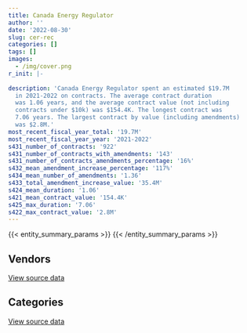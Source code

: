 ```yaml
---
title: Canada Energy Regulator
author: ''
date: '2022-08-30'
slug: cer-rec
categories: []
tags: []
images:
  - /img/cover.png
r_init: |-
  
description: 'Canada Energy Regulator spent an estimated $19.7M
  in 2021-2022 on contracts. The average contract duration
  was 1.06 years, and the average contract value (not including
  contracts under $10k) was $154.4K. The longest contract was
  7.06 years. The largest contract by value (including amendments)
  was $2.8M.'
most_recent_fiscal_year_total: '19.7M'
most_recent_fiscal_year_year: '2021-2022'
s431_number_of_contracts: '922'
s431_number_of_contracts_with_amendments: '143'
s431_number_of_contracts_amendments_percentage: '16%'
s432_mean_amendment_increase_percentage: '117%'
s434_mean_number_of_amendments: '1.36'
s433_total_amendment_increase_value: '35.4M'
s424_mean_duration: '1.06'
s421_mean_contract_value: '154.4K'
s425_max_duration: '7.06'
s422_max_contract_value: '2.8M'
---
```


<script src="/rmarkdown-libs/htmlwidgets/htmlwidgets.js"></script>
<link href="/rmarkdown-libs/datatables-css/datatables-crosstalk.css" rel="stylesheet" />
<script src="/rmarkdown-libs/datatables-binding/datatables.js"></script>
<script src="/rmarkdown-libs/jquery/jquery-3.6.0.min.js"></script>
<link href="/rmarkdown-libs/dt-core-bootstrap/css/dataTables.bootstrap.min.css" rel="stylesheet" />
<link href="/rmarkdown-libs/dt-core-bootstrap/css/dataTables.bootstrap.extra.css" rel="stylesheet" />
<script src="/rmarkdown-libs/dt-core-bootstrap/js/jquery.dataTables.min.js"></script>
<script src="/rmarkdown-libs/dt-core-bootstrap/js/dataTables.bootstrap.min.js"></script>
<link href="/rmarkdown-libs/crosstalk/css/crosstalk.min.css" rel="stylesheet" />
<script src="/rmarkdown-libs/crosstalk/js/crosstalk.min.js"></script>
<script src="/rmarkdown-libs/htmlwidgets/htmlwidgets.js"></script>
<link href="/rmarkdown-libs/datatables-css/datatables-crosstalk.css" rel="stylesheet" />
<script src="/rmarkdown-libs/datatables-binding/datatables.js"></script>
<script src="/rmarkdown-libs/jquery/jquery-3.6.0.min.js"></script>
<link href="/rmarkdown-libs/dt-core-bootstrap/css/dataTables.bootstrap.min.css" rel="stylesheet" />
<link href="/rmarkdown-libs/dt-core-bootstrap/css/dataTables.bootstrap.extra.css" rel="stylesheet" />
<script src="/rmarkdown-libs/dt-core-bootstrap/js/jquery.dataTables.min.js"></script>
<script src="/rmarkdown-libs/dt-core-bootstrap/js/dataTables.bootstrap.min.js"></script>
<link href="/rmarkdown-libs/crosstalk/css/crosstalk.min.css" rel="stylesheet" />
<script src="/rmarkdown-libs/crosstalk/js/crosstalk.min.js"></script>

{{< entity_summary_params >}}
{{< /entity_summary_params >}}

## Vendors

<div id="htmlwidget-1" style="width:100%;height:auto;" class="datatables html-widget"></div>
<script type="application/json" data-for="htmlwidget-1">{"x":{"style":"bootstrap","filter":"none","vertical":false,"data":[["<a href=\"/vendors/act/\">ACT<\/a>","<a href=\"/vendors/adga_group/\">ADGA GROUP<\/a>","<a href=\"/vendors/advanced_chippewa_technologies/\">ADVANCED CHIPPEWA TECHNOLOGIES<\/a>","<a href=\"/vendors/altis_human_resources/\">ALTIS HUMAN RESOURCES<\/a>","<a href=\"/vendors/amec_foster_wheeler_americas/\">AMEC FOSTER WHEELER AMERICAS<\/a>","<a href=\"/vendors/bell_canada/\">BELL CANADA<\/a>","<a href=\"/vendors/blackberry/\">BLACKBERRY<\/a>","<a href=\"/vendors/cae/\">CAE<\/a>","<a href=\"/vendors/canadian_corps_of_commissionaires/\">CANADIAN CORPS OF COMMISSIONAIRES<\/a>","<a href=\"/vendors/canadian_helicopters/\">CANADIAN HELICOPTERS<\/a>","<a href=\"/vendors/carahsoft_technology/\">CARAHSOFT TECHNOLOGY<\/a>","<a href=\"/vendors/cdw_canada/\">CDW CANADA<\/a>","<a href=\"/vendors/cision_canada/\">CISION CANADA<\/a>","<a href=\"/vendors/compugen/\">COMPUGEN<\/a>","<a href=\"/vendors/csdc_systems/\">CSDC SYSTEMS<\/a>","<a href=\"/vendors/dell_computer/\">DELL COMPUTER<\/a>","<a href=\"/vendors/donna_cona/\">DONNA CONA<\/a>","<a href=\"/vendors/eagle_professional_resources/\">EAGLE PROFESSIONAL RESOURCES<\/a>","<a href=\"/vendors/ebsco_canada/\">EBSCO CANADA<\/a>","<a href=\"/vendors/englobe/\">ENGLOBE<\/a>","<a href=\"/vendors/environics_research_group/\">ENVIRONICS RESEARCH GROUP<\/a>","<a href=\"/vendors/eperformance/\">EPERFORMANCE<\/a>","<a href=\"/vendors/ernst_young/\">ERNST YOUNG<\/a>","<a href=\"/vendors/esri/\">ESRI<\/a>","<a href=\"/vendors/excel_human_resources/\">EXCEL HUMAN RESOURCES<\/a>","<a href=\"/vendors/freebalance/\">FREEBALANCE<\/a>","<a href=\"/vendors/gartner/\">GARTNER<\/a>","<a href=\"/vendors/genesis_integration/\">GENESIS INTEGRATION<\/a>","<a href=\"/vendors/hatch/\">HATCH<\/a>","<a href=\"/vendors/hemmera_envirochem/\">HEMMERA ENVIROCHEM<\/a>","<a href=\"/vendors/hypertec/\">HYPERTEC<\/a>","<a href=\"/vendors/ihs_global/\">IHS GLOBAL<\/a>","<a href=\"/vendors/international_reporting/\">INTERNATIONAL REPORTING<\/a>","<a href=\"/vendors/john_wiley_sons/\">JOHN WILEY SONS<\/a>","<a href=\"/vendors/johnson_controls_canada/\">JOHNSON CONTROLS CANADA<\/a>","<a href=\"/vendors/kpmg/\">KPMG<\/a>","<a href=\"/vendors/les_traductions_tessier/\">LES TRADUCTIONS TESSIER<\/a>","<a href=\"/vendors/lionbridge/\">LIONBRIDGE<\/a>","<a href=\"/vendors/maplesoft_consulting/\">MAPLESOFT CONSULTING<\/a>","<a href=\"/vendors/maxsys_staffing_and_consulting/\">MAXSYS STAFFING AND CONSULTING<\/a>","<a href=\"/vendors/mdos_consulting/\">MDOS CONSULTING<\/a>","<a href=\"/vendors/michael_wager_consulting/\">MICHAEL WAGER CONSULTING<\/a>","<a href=\"/vendors/microsoft_canada/\">MICROSOFT CANADA<\/a>","<a href=\"/vendors/mindwire_systems/\">MINDWIRE SYSTEMS<\/a>","<a href=\"/vendors/mnp/\">MNP<\/a>","<a href=\"/vendors/mobile_resource_group/\">MOBILE RESOURCE GROUP<\/a>","<a href=\"/vendors/modis_canada/\">MODIS CANADA<\/a>","<a href=\"/vendors/nisha_techonologies/\">NISHA TECHONOLOGIES<\/a>","<a href=\"/vendors/northern_micro/\">NORTHERN MICRO<\/a>","<a href=\"/vendors/oproma/\">OPROMA<\/a>","<a href=\"/vendors/orangutech/\">ORANGUTECH<\/a>","<a href=\"/vendors/protak_consulting_group/\">PROTAK CONSULTING GROUP<\/a>","<a href=\"/vendors/qmr/\">QMR<\/a>","<a href=\"/vendors/raymond_chabot_grant_thornton/\">RAYMOND CHABOT GRANT THORNTON<\/a>","<a href=\"/vendors/rhea/\">RHEA<\/a>","<a href=\"/vendors/ricoh/\">RICOH<\/a>","<a href=\"/vendors/rogers/\">ROGERS<\/a>","<a href=\"/vendors/sdl_international_canada/\">SDL INTERNATIONAL CANADA<\/a>","<a href=\"/vendors/si_systems/\">SI SYSTEMS<\/a>","<a href=\"/vendors/snc_lavalin/\">SNC LAVALIN<\/a>","<a href=\"/vendors/softchoice/\">SOFTCHOICE<\/a>","<a href=\"/vendors/st_john_ambulance/\">ST JOHN AMBULANCE<\/a>","<a href=\"/vendors/stantec/\">STANTEC<\/a>","<a href=\"/vendors/systematix_solutions/\">SYSTEMATIX SOLUTIONS<\/a>","<a href=\"/vendors/teknion/\">TEKNION<\/a>","<a href=\"/vendors/thomson_reuters/\">THOMSON REUTERS<\/a>","<a href=\"/vendors/turtle_island_staffing/\">TURTLE ISLAND STAFFING<\/a>","<a href=\"/vendors/university_of_alberta/\">UNIVERSITY OF ALBERTA<\/a>","<a href=\"/vendors/university_of_calgary/\">UNIVERSITY OF CALGARY<\/a>","<a href=\"/vendors/veritas_technologies/\">VERITAS TECHNOLOGIES<\/a>","<a href=\"/vendors/wood_canada/\">WOOD CANADA<\/a>","<a href=\"/vendors/xerox/\">XEROX<\/a>"],[null,null,295234.86,338896.91,47218.78,2000000,22122.42,16664.89,68557.12,17057.61,null,10052.25,10499,null,16618.34,34308.69,49980,997148.29,13025.61,null,null,476679.1,868811.49,65830.38,58273.62,45501.75,null,24675,73073.24,null,null,65905.89,420000,10597.3,14074.62,63245.29,128532.15,148468.55,1344938.48,837256.11,null,null,122265.52,null,null,null,2306324.56,216312.18,20235.6,null,117170.87,null,14421.03,25000,null,319992.46,143298.52,null,4130844.12,47411.52,19571.66,7470.13,null,172398.08,null,39921,66069.06,20487.4,667145.97,10596.89,null,104588.79],[null,null,4537.24,141383.14,null,117013.45,17070.69,53130,14200,null,978.06,null,10500,null,10989.11,5422.84,null,2851.71,14857.44,null,21494.53,477985.07,66961.18,95464.6,107961.78,92811.43,null,null,null,null,null,288258.14,null,null,null,null,42153.64,186486.84,1539432.36,759686.91,null,null,90836.65,null,null,null,2416143.32,68185.95,null,null,39338.78,null,10551.97,40687.5,null,320869.15,80303.93,null,3531220.14,21721.3,15398.39,7490.59,71391.6,93714.54,14836.76,null,76887.39,null,391148.6,null,57730.02,105186.1],[490129.65,205426.36,117235.51,82361.38,null,103166.55,3414.14,null,null,null,10537.82,null,10500,329816.7,3058.13,169671.67,null,null,14984.5,12657.53,84610.18,238992.54,39973.5,63088.78,17257.03,58092.12,13768.52,null,null,49915.85,46945.5,60559.54,210000,null,null,null,null,79452.78,590469.36,1098455.15,590320,null,176559.15,null,null,73365.25,1975023.45,694611.22,57960,46473.15,46839.96,346185,65364.32,null,205426.36,192358.68,6118.39,10887.52,2981808.66,16320.65,91577.85,613.98,null,41070.19,null,null,99994.13,null,null,null,null,105909.82],[116306.59,94573.64,9043.5,23941.76,null,null,null,null,null,null,null,null,null,null,null,24997.14,null,null,14578.58,42342.47,141675.21,125458.84,null,128229.94,161942.67,57407.52,138893.57,null,null,44043.4,null,85755.55,210000,null,null,null,null,13968.85,239737.13,2350119.68,984582.05,362934.78,152890.78,6224.23,189261.05,24998.99,2776270.2,373735.27,895341.9,26906.85,null,466941.4,539635.68,26250,94573.64,27867.47,160379.53,3510.83,2264482.13,null,60101.07,null,39989.25,35666.67,null,39765.6,null,null,null,null,null,32877.42]],"container":"<table class=\"table table-striped table-hover row-border order-column display\">\n  <thead>\n    <tr>\n      <th>Vendor<\/th>\n      <th>2018-2019<\/th>\n      <th>2019-2020<\/th>\n      <th>2020-2021<\/th>\n      <th>2021-2022<\/th>\n    <\/tr>\n  <\/thead>\n<\/table>","options":{"order":[[4,"desc"]],"pageLength":10,"autoWidth":true,"columnDefs":[{"targets":1,"render":"function(data, type, row, meta) {\n    return type !== 'display' ? data : DTWidget.formatCurrency(data, \"$\", 2, 3, \",\", \".\", true, null);\n  }"},{"targets":2,"render":"function(data, type, row, meta) {\n    return type !== 'display' ? data : DTWidget.formatCurrency(data, \"$\", 2, 3, \",\", \".\", true, null);\n  }"},{"targets":3,"render":"function(data, type, row, meta) {\n    return type !== 'display' ? data : DTWidget.formatCurrency(data, \"$\", 2, 3, \",\", \".\", true, null);\n  }"},{"targets":4,"render":"function(data, type, row, meta) {\n    return type !== 'display' ? data : DTWidget.formatCurrency(data, \"$\", 2, 3, \",\", \".\", true, null);\n  }"},{"width":"16%","targets":[1,2,3,4]},{"className":"dt-right","targets":[1,2,3,4]}],"orderClasses":false}},"evals":["options.columnDefs.0.render","options.columnDefs.1.render","options.columnDefs.2.render","options.columnDefs.3.render"],"jsHooks":[]}</script>
<p class="text-right">
<a href="https://github.com/GoC-Spending/contracts-data/tree/main/data/out/departments/cer-rec/summary_by_fiscal_year_by_vendor.csv" class="source-data-link btn btn-link">View source data</a>
</p>

## Categories

<div id="htmlwidget-2" style="width:100%;height:auto;" class="datatables html-widget"></div>
<script type="application/json" data-for="htmlwidget-2">{"x":{"style":"bootstrap","filter":"none","vertical":false,"data":[["<a href=\"/categories/other/\">(Other)<\/a>","<a href=\"/categories/facilities_and_construction/\">Facilities and construction<\/a>","<a href=\"/categories/office_management/\">Office management<\/a>","<a href=\"/categories/professional_services/\">Professional services<\/a>","<a href=\"/categories/information_technology/\">Information technology<\/a>","<a href=\"/categories/medical/\">Medical<\/a>","<a href=\"/categories/transportation_and_logistics/\">Transportation and logistics<\/a>","<a href=\"/categories/industrial_products_and_services/\">Industrial products and services<\/a>","<a href=\"/categories/travel/\">Travel<\/a>","<a href=\"/categories/security_and_protection/\">Security and protection<\/a>","<a href=\"/categories/human_capital/\">Human capital<\/a>"],[694539.87,861478.87,112408.07,7117623.79,14812531.16,7020.21,17057.61,98884.84,84245.87,106212.41,2585556.16],[391148.6,634649.12,107603.57,6308364.51,10221059.24,40612.44,null,141561.82,null,17607.07,1358270],[11534.5,789584.51,82274.74,6365419.41,9877560.27,89381.18,null,7552.44,null,null,1221067.37],[80726.31,645251.56,22557.92,10483669.28,7261665.74,89819.23,23417.65,44141.14,null,null,1012068.41]],"container":"<table class=\"table table-striped table-hover row-border order-column display\">\n  <thead>\n    <tr>\n      <th>Category<\/th>\n      <th>2018-2019<\/th>\n      <th>2019-2020<\/th>\n      <th>2020-2021<\/th>\n      <th>2021-2022<\/th>\n    <\/tr>\n  <\/thead>\n<\/table>","options":{"order":[[4,"desc"]],"dom":"t","pageLength":30,"autoWidth":true,"columnDefs":[{"targets":1,"render":"function(data, type, row, meta) {\n    return type !== 'display' ? data : DTWidget.formatCurrency(data, \"$\", 2, 3, \",\", \".\", true, null);\n  }"},{"targets":2,"render":"function(data, type, row, meta) {\n    return type !== 'display' ? data : DTWidget.formatCurrency(data, \"$\", 2, 3, \",\", \".\", true, null);\n  }"},{"targets":3,"render":"function(data, type, row, meta) {\n    return type !== 'display' ? data : DTWidget.formatCurrency(data, \"$\", 2, 3, \",\", \".\", true, null);\n  }"},{"targets":4,"render":"function(data, type, row, meta) {\n    return type !== 'display' ? data : DTWidget.formatCurrency(data, \"$\", 2, 3, \",\", \".\", true, null);\n  }"},{"width":"16%","targets":[1,2,3,4]},{"className":"dt-right","targets":[1,2,3,4]}],"orderClasses":false,"lengthMenu":[10,25,30,50,100]}},"evals":["options.columnDefs.0.render","options.columnDefs.1.render","options.columnDefs.2.render","options.columnDefs.3.render"],"jsHooks":[]}</script>
<p class="text-right">
<a href="https://github.com/GoC-Spending/contracts-data/tree/main/data/out/departments/cer-rec/summary_by_fiscal_year_by_category.csv" class="source-data-link btn btn-link">View source data</a>
</p>

